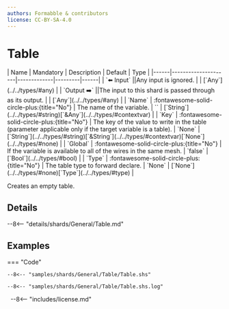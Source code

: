 ```yaml
---
authors: Formabble & contributors
license: CC-BY-SA-4.0
---
```



# Table

<div class="sh-parameters" markdown="1">
| Name | Mandatory | Description | Default | Type |
|------|---------------------|-------------|---------|------|
| `⬅️ Input` ||Any input is ignored. | | [`Any`](../../types/#any) |
| `Output ➡️` ||The input to this shard is passed through as its output. | | [`Any`](../../types/#any) |
| `Name` | :fontawesome-solid-circle-plus:{title="No"}  | The name of the variable. | `` | [`String`](../../types/#string)[`&Any`](../../types/#contextvar) |
| `Key` | :fontawesome-solid-circle-plus:{title="No"}  | The key of the value to write in the table (parameter applicable only if the target variable is a table). | `None` | [`String`](../../types/#string)[`&String`](../../types/#contextvar)[`None`](../../types/#none) |
| `Global` | :fontawesome-solid-circle-plus:{title="No"}  | If the variable is available to all of the wires in the same mesh. | `false` | [`Bool`](../../types/#bool) |
| `Type` | :fontawesome-solid-circle-plus:{title="No"}  | The table type to forward declare. | `None` | [`None`](../../types/#none)[`Type`](../../types/#type) |

</div>

Creates an empty table.

## Details

--8<-- "details/shards/General/Table.md"


## Examples

=== "Code"

  ```x86asm linenums="1"
  --8<-- "samples/shards/General/Table/Table.shs"
  ```

  ```
  --8<-- "samples/shards/General/Table/Table.shs.log"
  ```
&nbsp;
--8<-- "includes/license.md"

